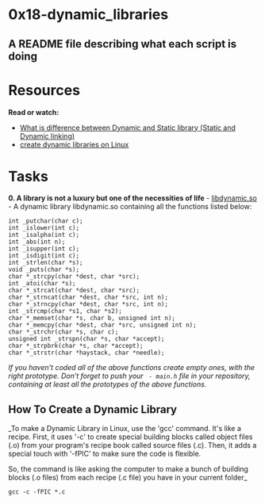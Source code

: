 # 0x18-dynamic_libraries

## A README file describing what each script is doing

# Resources
__Read or watch:__

 * [What is difference between Dynamic and Static library (Static and Dynamic linking)](https://www.youtube.com/watch?v=eW5he5uFBNM)
 * [create dynamic libraries on Linux](https://www.google.com/#q=linux+create+dynamic+library)

# Tasks

__0. A library is not a luxury but one of the necessities of life__ - [libdynamic.so](./libdynamic.so) - A dynamic library libdynamic.so containing all the functions listed below:
```
int _putchar(char c);
int _islower(int c);
int _isalpha(int c);
int _abs(int n);
int _isupper(int c);
int _isdigit(int c);
int _strlen(char *s);
void _puts(char *s);
char *_strcpy(char *dest, char *src);
int _atoi(char *s);
char *_strcat(char *dest, char *src);
char *_strncat(char *dest, char *src, int n);
char *_strncpy(char *dest, char *src, int n);
int _strcmp(char *s1, char *s2);
char *_memset(char *s, char b, unsigned int n);
char *_memcpy(char *dest, char *src, unsigned int n);
char *_strchr(char *s, char c);
unsigned int _strspn(char *s, char *accept);
char *_strpbrk(char *s, char *accept);
char *_strstr(char *haystack, char *needle);
```
_If you haven’t coded all of the above functions create empty ones, with the right prototype.
Don’t forget to push your ``` - main.h``` file in your repository, containing at least all the prototypes of the above functions._

## How To Create a Dynamic Library
_To make a Dynamic Library in Linux, use the 'gcc' command. It's like a recipe. First, it uses '-c' to create special building blocks called object files (.o) from your program's recipe book called source files (.c). Then, it adds a special touch with '-fPIC' to make sure the code is flexible.

So, the command is like asking the computer to make a bunch of building blocks (.o files) from each recipe (.c file) you have in your current folder_

```
gcc -c -fPIC *.c
```
